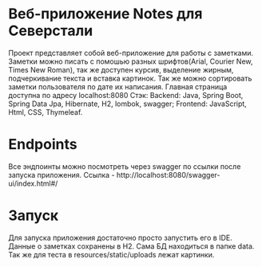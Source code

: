 # Веб-приложение Notes для Северстали
Проект представляет собой веб-приложение для работы с заметками. Заметки можно писать с помошью разных шрифтов(Arial, Courier New, Times New Roman), так же доступен курсив, выделение жирным, подчеркивание текста и вставка картинок. Так же можно сортировать заметки пользователя по дате их написания.
Главная страница доступна по адресу localhost:8080
Стэк: 
Backend: Java, Spring Boot, Spring Data Jpa, Hibernate, H2, lombok, swagger;
Frontend: JavaScript, Html, CSS, Thymeleaf.

# Endpoints
Все эндпоинты можно посмотреть через swagger по ссылки после запуска приложения.
Ссылка - http://localhost:8080/swagger-ui/index.html#/

# Запуск
Для запуска приложения достаточно просто запустить его в IDE.
Данные о заметках сохранены в H2. Сама БД находиться в папке data.
Так же для теста в resources/static/uploads лежат картинки.
